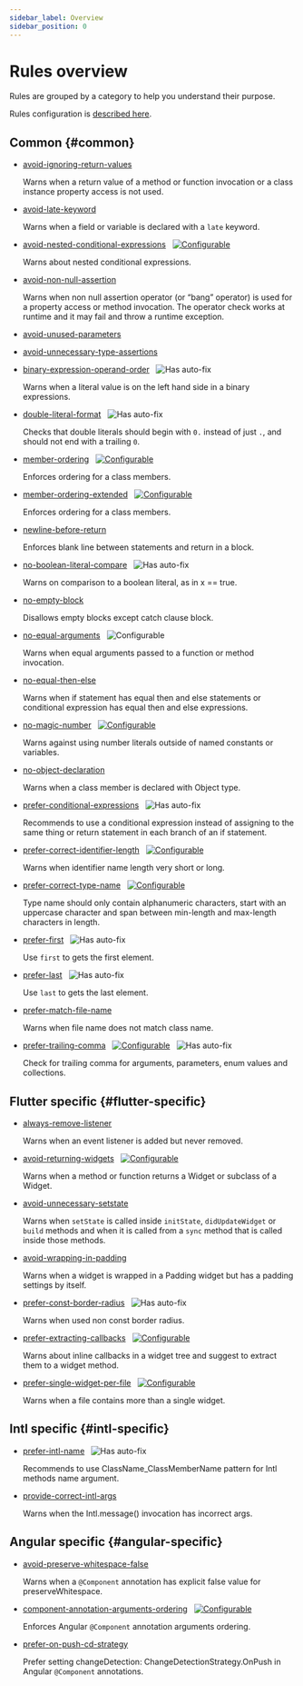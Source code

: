 ```yaml
---
sidebar_label: Overview
sidebar_position: 0
---
```


# Rules overview

Rules are grouped by a category to help you understand their purpose.

Rules configuration is [described here](../getting-started/configuration#configuring-a-rules-entry).

## Common {#common}

- [avoid-ignoring-return-values](./common/avoid-ignoring-return-values.md)

    Warns when a return value of a method or function invocation or a class instance property access is not used.

- [avoid-late-keyword](./common/avoid-late-keyword.md)

    Warns when a field or variable is declared with a `late` keyword.

- [avoid-nested-conditional-expressions](./common/avoid-nested-conditional-expressions.md) &nbsp; [![Configurable](https://img.shields.io/badge/-configurable-informational)](./common/member-ordering.md#config-example)

    Warns about nested conditional expressions.

- [avoid-non-null-assertion](./common/avoid-non-null-assertion.md)

    Warns when non null assertion operator (or “bang” operator) is used for a property access or method invocation. The operator check works at runtime and it may fail and throw a runtime exception.

- [avoid-unused-parameters](./common/avoid-unused-parameters.md)
- [avoid-unnecessary-type-assertions](./common/avoid-unnecessary-type-assertions.md)
- [binary-expression-operand-order](./common/binary-expression-operand-order.md) &nbsp; ![Has auto-fix](https://img.shields.io/badge/-has%20auto--fix-success)

    Warns when a literal value is on the left hand side in a binary expressions.

- [double-literal-format](./common/double-literal-format.md) &nbsp; ![Has auto-fix](https://img.shields.io/badge/-has%20auto--fix-success)

    Checks that double literals should begin with `0.` instead of just `.`, and should not end with a trailing `0`.

- [member-ordering](./common/member-ordering.md) &nbsp; [![Configurable](https://img.shields.io/badge/-configurable-informational)](./common/member-ordering.md#config-example)

    Enforces ordering for a class members.

- [member-ordering-extended](./common/member-ordering-extended.md) &nbsp; [![Configurable](https://img.shields.io/badge/-configurable-informational)](./common/member-ordering-extended.md#config-example)

    Enforces ordering for a class members.

- [newline-before-return](./common/newline-before-return.md)

    Enforces blank line between statements and return in a block.

- [no-boolean-literal-compare](./common/no-boolean-literal-compare.md) &nbsp; ![Has auto-fix](https://img.shields.io/badge/-has%20auto--fix-success)

    Warns on comparison to a boolean literal, as in x == true.

- [no-empty-block](./common/no-empty-block.md)

    Disallows empty blocks except catch clause block.

- [no-equal-arguments](./common/no-equal-arguments.md) &nbsp; ![Configurable](https://img.shields.io/badge/-configurable-informational)

    Warns when equal arguments passed to a function or method invocation.

- [no-equal-then-else](./common/no-equal-then-else.md)

    Warns when if statement has equal then and else statements or conditional expression has equal then and else expressions.

- [no-magic-number](./common/no-magic-number.md) &nbsp; [![Configurable](https://img.shields.io/badge/-configurable-informational)](./common/no-magic-number.md#config-example)

    Warns against using number literals outside of named constants or variables.

- [no-object-declaration](./common/no-object-declaration.md)

    Warns when a class member is declared with Object type.

- [prefer-conditional-expressions](./common/prefer-conditional-expressions.md) &nbsp; ![Has auto-fix](https://img.shields.io/badge/-has%20auto--fix-success)

    Recommends to use a conditional expression instead of assigning to the same thing or return statement in each branch of an if statement.

- [prefer-correct-identifier-length](./common/prefer-correct-identifier-length.md) &nbsp; [![Configurable](https://img.shields.io/badge/-configurable-informational)](./common/prefer-correct-identifier-length.md#config-example)

    Warns when identifier name length very short or long.

- [prefer-correct-type-name](./common/prefer-correct-type-name.md) &nbsp; [![Configurable](https://img.shields.io/badge/-configurable-informational)](./common/prefer-correct-type-name.md#config-example)

    Type name should only contain alphanumeric characters, start with an uppercase character and span between min-length and max-length characters in length.

- [prefer-first](./common/prefer-first.md) &nbsp; ![Has auto-fix](https://img.shields.io/badge/-has%20auto--fix-success)

    Use `first` to gets the first element.

- [prefer-last](./common/prefer-last.md) &nbsp; ![Has auto-fix](https://img.shields.io/badge/-has%20auto--fix-success)

    Use `last` to gets the last element.

- [prefer-match-file-name](common/prefer-match-file-name.md)

    Warns when file name does not match class name.

- [prefer-trailing-comma](./common/prefer-trailing-comma.md) &nbsp; [![Configurable](https://img.shields.io/badge/-configurable-informational)](./common/prefer-trailing-comma.md#config-example) &nbsp; ![Has auto-fix](https://img.shields.io/badge/-has%20auto--fix-success)

    Check for trailing comma for arguments, parameters, enum values and collections.

## Flutter specific {#flutter-specific}

- [always-remove-listener](./flutter/always-remove-listener.md)

    Warns when an event listener is added but never removed.

- [avoid-returning-widgets](./flutter/avoid-returning-widgets.md) &nbsp; [![Configurable](https://img.shields.io/badge/-configurable-informational)](./flutter/avoid-returning-widgets.md#config-example)

    Warns when a method or function returns a Widget or subclass of a Widget.

- [avoid-unnecessary-setstate](./flutter/avoid-unnecessary-setstate.md)

    Warns when `setState` is called inside `initState`, `didUpdateWidget` or `build` methods and when it is called from a `sync` method that is called inside those methods.

- [avoid-wrapping-in-padding](./flutter/avoid-wrapping-in-padding.md)

    Warns when a widget is wrapped in a Padding widget but has a padding settings by itself.

- [prefer-const-border-radius](./flutter/prefer-const-border-radius.md) &nbsp; ![Has auto-fix](https://img.shields.io/badge/-has%20auto--fix-success)

    Warns when used non const border radius.

- [prefer-extracting-callbacks](./flutter/prefer-extracting-callbacks.md) &nbsp; [![Configurable](https://img.shields.io/badge/-configurable-informational)](./flutter/prefer-extracting-callbacks.md#config-example)

    Warns about inline callbacks in a widget tree and suggest to extract them to a widget method.

- [prefer-single-widget-per-file](./flutter/prefer-single-widget-per-file.md) &nbsp; [![Configurable](https://img.shields.io/badge/-configurable-informational)](./flutter/prefer-single-widget-per-file.md#config-example)

    Warns when a file contains more than a single widget.

## Intl specific {#intl-specific}

- [prefer-intl-name](./intl/prefer-intl-name.md) &nbsp; ![Has auto-fix](https://img.shields.io/badge/-has%20auto--fix-success)

    Recommends to use ClassName_ClassMemberName pattern for Intl methods name argument.

- [provide-correct-intl-args](./intl/provide-correct-intl-args.md)

    Warns when the Intl.message() invocation has incorrect args.

## Angular specific {#angular-specific}

- [avoid-preserve-whitespace-false](./angular/avoid-preserve-whitespace-false.md)

    Warns when a `@Component` annotation has explicit false value for preserveWhitespace.

- [component-annotation-arguments-ordering](./angular/component-annotation-arguments-ordering.md) &nbsp; [![Configurable](https://img.shields.io/badge/-configurable-informational)](./angular/component-annotation-arguments-ordering.md#config-example)

    Enforces Angular `@Component` annotation arguments ordering.

- [prefer-on-push-cd-strategy](./angular/prefer-on-push-cd-strategy.md)

    Prefer setting changeDetection: ChangeDetectionStrategy.OnPush in Angular `@Component` annotations.
